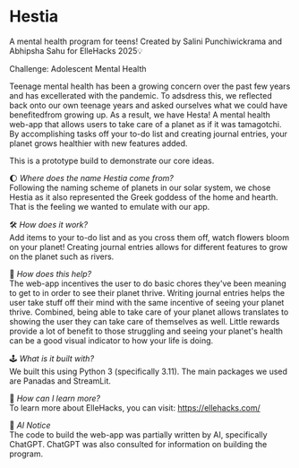 # Hestia
A mental health program for teens! 
Created by Salini Punchiwickrama and Abhipsha Sahu for ElleHacks 2025💡

Challenge: Adolescent Mental Health 

Teenage mental health has been a growing concern over the past few years and has excellerated with the pandemic. To adsdress this, we reflected back onto our own teenage years and asked ourselves what we could have benefitedfrom growing up. As a result, we have Hesta! A mental health web-app that allows users to take care of a planet as if it was tamagotchi. By accomplishing tasks off your to-do list and creating journal entries, your planet grows healthier with new features added. 

This is a prototype build to demonstrate our core ideas. 

🌔 *Where does the name Hestia come from?*  
Following the naming scheme of planets in our solar system, we chose Hestia as it also represented the Greek goddess of the home and hearth. That is the feeling we wanted to emulate with our app. 

🛠 *How does it work?*  
Add items to your to-do list and as you cross them off, watch flowers bloom on your planet! Creating journal entries allows for different features to grow on the planet such as rivers. 

🧠 *How does this help?*  
The web-app incentives the user to do basic chores they've been meaning to get to in order to see their planet thrive. Writing journal entries helps the user take stuff off their mind with the same incentive of seeing your planet thrive. Combined, being able to take care of your planet allows translates to showing the user they can take care of themselves as well. Little rewards provide a lot of benefit to those struggling and seeing your planet's health can be a good visual indicator to how your life is doing.

🕹️ *What is it built with?*  
We built this using Python 3 (specifically 3.11). The main packages we used are Panadas and StreamLit. 

📧 *How can I learn more?*  
To learn more about ElleHacks, you can visit: https://ellehacks.com/  

👾 *AI Notice*  
The code to build the web-app was partially written by AI, specifically ChatGPT. ChatGPT was also consulted for information on building the program.  
